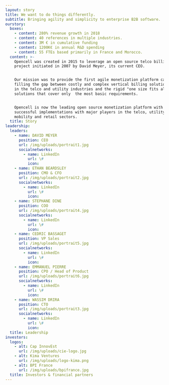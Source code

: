 ```yaml
---
layout: story
title: We want to do things differently.
subtitle: Bringing agility and simplicity to enterprise B2B software.
ourstory:
  boxes:
    - content: 280% revenue growth in 2018
    - content: 40 references in multiple industries.
    - content: 3M € in cumulative funding
    - content: 1200K€ in annual R&D spending
    - content: 55 FTEs based primarily in France and Morocco.
  content: >-
    Opencell was created in 2015 to leverage an open source telco billing
    project initiated in 2007 by David Meyer, its current CEO.


    Our mission was to provide the first agile monetization platform capable of
    filling the gap between costly and complex vertical billing solutions used
    in the telco and utility industries and the rigid "one size fits all" SaaS
    solutions that cover only  the most basic requirements.


    Opencell is now the leading open source monetization platform with over 40
    successful implementations with major players in the telco, utility,
    mobility and retail sectors.
  title: Story
leadership:
  leaders:
    - name: DAVID MEYER
      position: CEO
      url: /img/uploads/portrait1.jpg
      socialnetworks:
        - name: LinkedIn
          url: \#
          icon:
    - name: ETHAN BEARDSLEY
      position: CMO & CFO
      url: /img/uploads/portrait2.jpg
      socialnetworks:
        - name: LinkedIn
          url: \#
          icon:
    - name: STEPHANE DINE
      position: COO
      url: /img/uploads/portrait4.jpg
      socialnetworks:
        - name: LinkedIn
          url: \#
          icon:
    - name: CEDRIC BASSAGET
      position: VP Sales
      url: /img/uploads/portrait5.jpg
      socialnetworks:
        - name: LinkedIn
          url: \#
          icon:
    - name: EMMANUEL PIERRE
      position: CPO / Head of Product
      url: /img/uploads/portrait6.jpg
      socialnetworks:
        - name: LinkedIn
          url: \#
          icon: 
    - name: WASSIM DRIRA
      position: CTO
      url: /img/uploads/portrait3.jpg
      socialnetworks:
        - name: LinkedIn
          url: \#
          icon:
  title: Leadership
investors:
  logos:
    - alt: Cap InnovEst
      url: /img/uploads/cie-logo.jpg
    - alt: Kima Ventures
      url: /img/uploads/logo-kima.png
    - alt: BPI France
      url: /img/uploads/bpifrance.jpg
  title: Investors & financial partners
---
```

